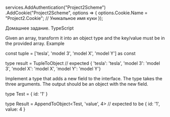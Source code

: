 services.AddAuthentication("Project2Scheme")
    .AddCookie("Project2Scheme", options => {
        options.Cookie.Name = "Project2.Cookie"; // Уникальное имя куки
    });



Домашнее задание. TypeScript


Given an array, transform it into an object type and the key/value must be in the provided array.
Example


const tuple = ['tesla', 'model 3', 'model X', 'model Y'] as const

type result = TupleToObject<typeof tuple> // expected { 'tesla': 'tesla', 'model 3': 'model 3', 'model X': 'model X', 'model Y': 'model Y'}


Implement a type that adds a new field to the interface. The type takes the three arguments. The output should be an object with the new field.

type Test = { id: '1' }

type Result = AppendToObject<Test, 'value', 4> // expected to be { id: '1', value: 4 }
